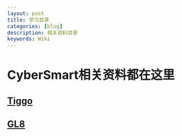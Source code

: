 ```yaml
---
layout: post
title: 学习目录
categories: [blog]
description: 相关资料目录
keywords: Wiki
---
```

# CyberSmart相关资料都在这里
## [Tiggo](https://sjtu-cybersmart.github.io/wiki/Tiggo/abstract)
## [GL8](https://sjtu-cybersmart.github.io/wiki/Tiggo/abstract)
